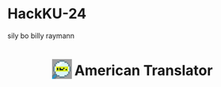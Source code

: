 # HackKU-24
sily bo billy raymann

<h1 align="center">
<sub>
<img src="https://github.com/RaymannS/HackKU-24/blob/main/extension/icon128.png" height="40" width="40">
</sub>
American Translator
</h1>

